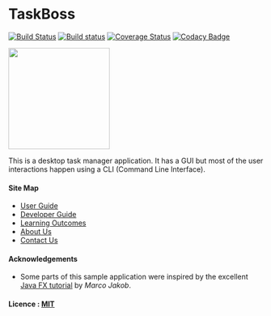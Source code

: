 # TaskBoss

[![Build Status](https://travis-ci.org/CS2103JAN2017-W14-B2/main.svg?branch=master)](https://travis-ci.org/CS2103JAN2017-W14-B2/main)
[![Build status](https://ci.appveyor.com/api/projects/status/9lu9rf3oif6mfeda?svg=true)](https://ci.appveyor.com/project/tanwei0319/main/branch/master)
[![Coverage Status](https://coveralls.io/repos/github/CS2103JAN2017-W14-B2/main/badge.svg?branch=master)](https://coveralls.io/github/CS2103JAN2017-W14-B2/main?branch=master)
[![Codacy Badge](https://api.codacy.com/project/badge/Grade/eae83bb3db644487b77167fff2e025b0)](https://www.codacy.com/app/tanwei0319/main?utm_source=github.com&amp;utm_medium=referral&amp;utm_content=CS2103JAN2017-W14-B2/main&amp;utm_campaign=Badge_Grade)

<img src="images/taskbossproto.png" width="200"><br>

This is a desktop task manager application. 
It has a GUI but most of the user interactions happen using a CLI (Command Line Interface).


#### Site Map
* [User Guide](docs/UserGuide.md)
* [Developer Guide](docs/DeveloperGuide.md)
* [Learning Outcomes](docs/LearningOutcomes.md)
* [About Us](docs/AboutUs.md)
* [Contact Us](docs/ContactUs.md)


#### Acknowledgements

* Some parts of this sample application were inspired by the excellent
  [Java FX tutorial](http://code.makery.ch/library/javafx-8-tutorial/) by *Marco Jakob*.


#### Licence : [MIT](LICENSE)
